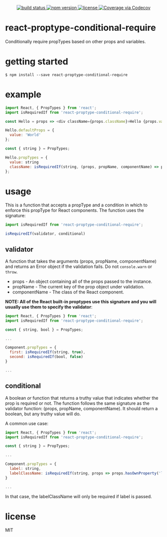<p align="center">
  <a href="https://travis-ci.org/evcohen/react-proptype-conditional-require">
    <img src="https://api.travis-ci.org/evcohen/react-proptype-conditional-require.svg?branch=master"
         alt="build status">
  </a>
  <a href="https://npmjs.org/package/react-proptype-conditional-require">
    <img src="https://img.shields.io/npm/v/react-proptype-conditional-require.svg"
         alt="npm version">
  </a>
  <a href="https://github.com/evcohen/react-proptype-conditional-require/blob/master/LICENSE.md">
    <img src="https://img.shields.io/badge/license-MIT-blue.svg"
         alt="license">
  </a>
  <a href="http://codecov.io/github/evcohen/react-proptype-conditional-require?branch=master">
    <img src="http://codecov.io/github/evcohen/react-proptype-conditional-require/coverage.svg?branch=master" alt="Coverage via Codecov" />
  </a>
</p>

# react-proptype-conditional-require

Conditionally require propTypes based on other props and variables.

# getting started

```
$ npm install --save react-proptype-conditional-require
```

# example

``` js
import React, { PropTypes } from 'react';
import isRequiredIf from 'react-proptype-conditional-require';

const Hello = props => <div className={props.className}>Hello {props.value}!</div>;

Hello.defaultProps = {
  value: 'World'
};

const { string } = PropTypes;

Hello.propTypes = {
  value: string
  className: isRequiredIf(string, (props, propName, componentName) => props.hasOwnProperty('value'))
};
```

# usage

This is a function that accepts a propType and a condition in which to enforce this propType for React components. The function uses the signature:

```js
import isRequiredIf from 'react-proptype-conditional-require';

isRequiredIf(validator, conditional)
```

## validator
A function that takes the arguments (props, propName, componentName) and returns an Error object if the validation fails. Do not `console.warn` or `throw`.
  - props - An object containing all of the props passed to the instance.
  - propName - The current key of the prop object under validation.
  - componentName - The class of the React component.

**NOTE: All of the React built-in proptypes use this signature and you will usually use them to specify the validator**:

```js
import React, { PropTypes } from 'react';
import isRequiredIf from 'react-proptype-conditional-require';

const { string, bool } = PropTypes;

...

Component.propTypes = {
  first: isRequiredIf(string, true),
  second: isRequiredIf(bool, false)
}

...
```

## conditional
A boolean *or* function that returns a truthy value that indicates whether the prop is required or not. The function follows the same signature as the validator function: (props, propName, componentName). It should return a boolean, but any truthy value will do.

A common use case:

```js
import React, { PropTypes } from 'react';
import isRequiredIf from 'react-proptype-conditional-require';

const { string } = PropTypes;

...

Component.propTypes = {
  label: string,
  labelClassName: isRequiredIf(string, props => props.hasOwnProperty('label'));
}

...
```

In that case, the labelClassName will only be required if label is passed.

# license
MIT